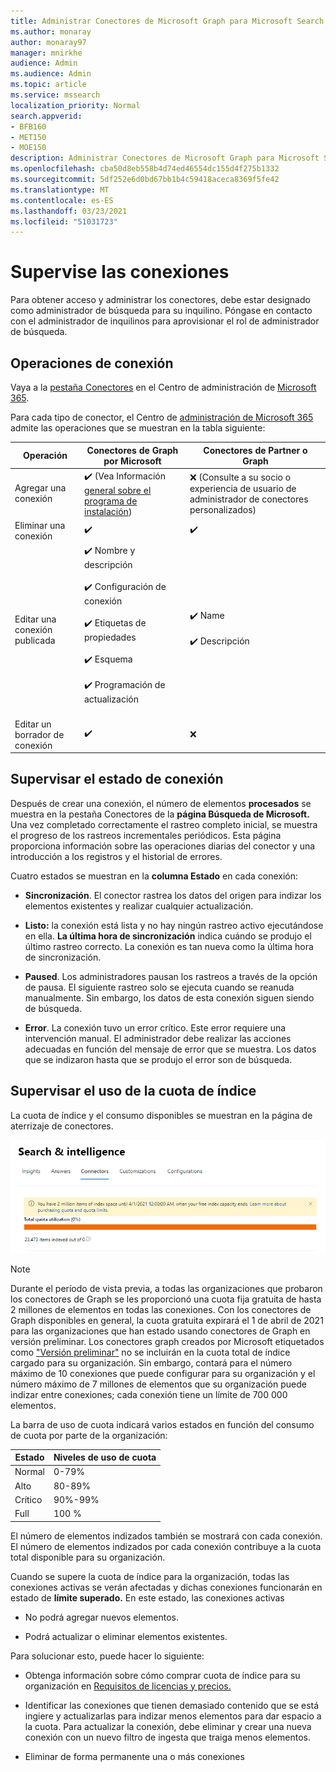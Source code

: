 ```yaml
---
title: Administrar Conectores de Microsoft Graph para Microsoft Search
ms.author: monaray
author: monaray97
manager: mnirkhe
audience: Admin
ms.audience: Admin
ms.topic: article
ms.service: mssearch
localization_priority: Normal
search.appverid:
- BFB160
- MET150
- MOE150
description: Administrar Conectores de Microsoft Graph para Microsoft Search.
ms.openlocfilehash: cba50d8eb558b4d74ed46554dc155d4f275b1332
ms.sourcegitcommit: 5df252e6d0bd67bb1b4c59418aceca8369f5fe42
ms.translationtype: MT
ms.contentlocale: es-ES
ms.lasthandoff: 03/23/2021
ms.locfileid: "51031723"
---
```

<!-- markdownlint-disable no-inline-html -->

# <a name="monitor-your-connections"></a>Supervise las conexiones

Para obtener acceso y administrar los conectores, debe estar designado como administrador de búsqueda para su inquilino. Póngase en contacto con el administrador de inquilinos para aprovisionar el rol de administrador de búsqueda.

## <a name="connection-operations"></a>Operaciones de conexión

Vaya a la [pestaña Conectores](https://admin.microsoft.com/Adminportal/Home#/MicrosoftSearch/Connectors) en el Centro de administración de [Microsoft 365](https://admin.microsoft.com).

Para cada tipo de conector, el Centro de [administración de Microsoft 365](https://admin.microsoft.com) admite las operaciones que se muestran en la tabla siguiente:

Operación | Conectores de Graph por Microsoft | Conectores de Partner o Graph
--- | --- | ---
Agregar una conexión | :heavy_check_mark: (Vea Información [general sobre el programa de instalación](configure-connector.md)) | :x: (Consulte a su socio o experiencia de usuario de administrador de conectores personalizados)
Eliminar una conexión | :heavy_check_mark: | :heavy_check_mark:
Editar una conexión publicada | :heavy_check_mark: Nombre y descripción<br></br> :heavy_check_mark: Configuración de conexión<br></br> :heavy_check_mark: Etiquetas de propiedades<br></br> :heavy_check_mark: Esquema<br></br> :heavy_check_mark: Programación de actualización<br></br> | :heavy_check_mark: Name<br></br> :heavy_check_mark: Descripción
Editar un borrador de conexión | :heavy_check_mark: | :x:

## <a name="monitor-your-connection-state"></a>Supervisar el estado de conexión

Después de crear una conexión, el número de elementos **procesados** se muestra en la pestaña Conectores de la **página Búsqueda de Microsoft.** Una vez completado correctamente el rastreo completo inicial, se muestra el progreso de los rastreos incrementales periódicos. Esta página proporciona información sobre las operaciones diarias del conector y una introducción a los registros y el historial de errores.

Cuatro estados se muestran en la **columna Estado** en cada conexión:

* **Sincronización**. El conector rastrea los datos del origen para indizar los elementos existentes y realizar cualquier actualización.

* **Listo:** la conexión está lista y no hay ningún rastreo activo ejecutándose en ella. **La última hora de sincronización** indica cuándo se produjo el último rastreo correcto. La conexión es tan nueva como la última hora de sincronización.

* **Paused**. Los administradores pausan los rastreos a través de la opción de pausa. El siguiente rastreo solo se ejecuta cuando se reanuda manualmente. Sin embargo, los datos de esta conexión siguen siendo de búsqueda.

* **Error**. La conexión tuvo un error crítico. Este error requiere una intervención manual. El administrador debe realizar las acciones adecuadas en función del mensaje de error que se muestra. Los datos que se indizaron hasta que se produjo el error son de búsqueda.

## <a name="monitor-your-index-quota-utilization"></a>Supervisar el uso de la cuota de índice

La cuota de índice y el consumo disponibles se muestran en la página de aterrizaje de conectores.

![Barra de uso de cuota de índice](media/quota_utilization.png)
 
>[!NOTE]
>Durante el período de vista previa, a todas las organizaciones que probaron los conectores de Graph se les proporcionó una cuota fija gratuita de hasta 2 millones de elementos en todas las conexiones. Con los conectores de Graph disponibles en general, la cuota gratuita expirará el 1 de abril de 2021 para las organizaciones que han estado usando conectores de Graph en versión preliminar.
>Los conectores graph creados por Microsoft etiquetados como ["Versión preliminar"](./connectors-overview.md) no se incluirán en la cuota total de índice cargado para su organización. Sin embargo, contará para el número máximo de 10 conexiones que puede configurar para su organización y el número máximo de 7 millones de elementos que su organización puede indizar entre conexiones; cada conexión tiene un límite de 700 000 elementos. 

La barra de uso de cuota indicará varios estados en función del consumo de cuota por parte de la organización:

Estado | Niveles de uso de cuota
--- | --- 
Normal | 0-79%
Alto | 80-89%
Crítico | 90%-99%
Full | 100 %

<!-- 
![Quota utilization levels](media/connectors-quota-utilization-levels.png)
-->

El número de elementos indizados también se mostrará con cada conexión. El número de elementos indizados por cada conexión contribuye a la cuota total disponible para su organización.

Cuando se supere la cuota de índice para la organización, todas las conexiones activas se verán afectadas y dichas conexiones funcionarán en estado de **límite superado.** En este estado, las conexiones activas  

* No podrá agregar nuevos elementos.

* Podrá actualizar o eliminar elementos existentes.

Para solucionar esto, puede hacer lo siguiente:

* Obtenga información sobre cómo comprar cuota de índice para su organización en [Requisitos de licencias y precios.](licensing.md)

* Identificar las conexiones que tienen demasiado contenido que se está ingiere y actualizarlas para indizar menos elementos para dar espacio a la cuota. Para actualizar la conexión, debe eliminar y crear una nueva conexión con un nuevo filtro de ingesta que traiga menos elementos.

* Eliminar de forma permanente una o más conexiones